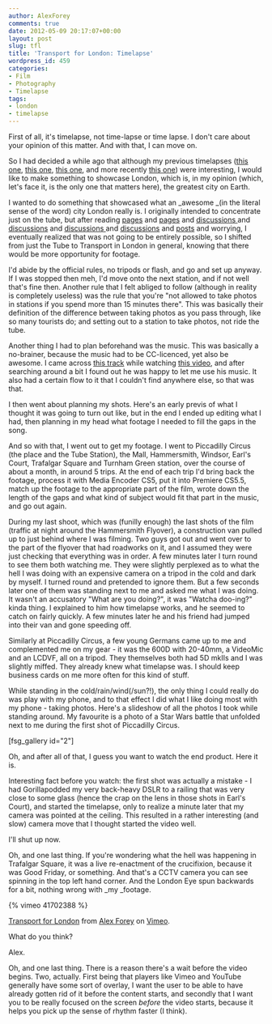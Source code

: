 ```yaml
---
author: AlexForey
comments: true
date: 2012-05-09 20:17:07+00:00
layout: post
slug: tfl
title: 'Transport for London: Timelapse'
wordpress_id: 459
categories:
- Film
- Photography
- Timelapse
tags:
- london
- timelapse
---
```


First of all, it's timelapse, not time-lapse or time lapse. I don't care about your opinion of this matter. And with that, I can move on.

So I had decided a while ago that although my previous timelapses ([this one](http://vimeo.com/alexforey/southbank), [this one](http://vimeo.com/alexforey/bath), [this one](http://vimeo.com/alexforey/laidinearth), and more recently [this one](http://vimeo.com/alexforey/clouds)) were interesting, I would like to make something to showcase London, which is, in my opinion (which, let's face it, is the only one that matters here), the greatest city on Earth.

I wanted to do something that showcased what an _awesome _(in the literal sense of the word) city London really is. I originally intended to concentrate just on the tube, but after reading [pages](http://www.tfl.gov.uk/corporate/media/5225.aspx) and [pages](http://photographernotaterrorist.org/) and [discussions ](http://www.pentaxuser.co.uk/forum/topic/taking-photos-on-london-underground--23192)and [discussions](http://www.flickr.com/groups/london_tube/discuss/72157603883052240/) and [discussions ](http://www.flickr.com/groups/londinium/discuss/72157605810327927/)and [discussions](http://www.flickr.com/groups/metrosdelmundo/discuss/72157594185847631/) and [posts](http://www.petapixel.com/2010/10/14/forced-to-delete-photos-no-problem-just-recover-them-later/?utm_source=feedburner&utm_medium=feed&utm_campaign=Feed%3A+PetaPixel+%28PetaPixel%29&utm_content=Google+Reader) and worrying, I eventually realized that was not going to be entirely possible, so I shifted from just the Tube to Transport in London in general, knowing that there would be more opportunity for footage.

I'd abide by the official rules, no tripods or flash, and go and set up anyway. If I was stopped then meh, I'd move onto the next station, and if not well that's fine then. Another rule that I felt abliged to follow (although in reality is completely useless) was the rule that you're "not allowed to take photos in stations if you spend more than 15 minutes there". This was basically their definition of the difference between taking photos as you pass through, like so many tourists do; and setting out to a station to take photos, not ride the tube.

Another thing I had to plan beforehand was the music. This was basically a no-brainer, because the music had to be CC-licenced, yet also be awesome. I came across [this track](http://soundcloud.com/patrickreza/m83rmx) while watching [this video](http://www.youtube.com/watch?v=98EvwIGFB7s), and after searching around a bit I found out he was happy to let me use his music. It also had a certain flow to it that I couldn't find anywhere else, so that was that.

I then went about planning my shots. Here's an early previs of what I thought it was going to turn out like, but in the end I ended up editing what I had, then planning in my head what footage I needed to fill the gaps in the song.



And so with that, I went out to get my footage. I went to Piccadilly Circus (the place and the Tube Station), the Mall, Hammersmith, Windsor, Earl's Court, Trafalgar Square and Turnham Green station, over the course of about a month, in around 5 trips. At the end of each trip I'd bring back the footage, process it with Media Encoder CS5, put it into Premiere CS5.5, match up the footage to the appropriate part of the film, wrote down the length of the gaps and what kind of subject would fit that part in the music, and go out again.

During my last shoot, which was (funilly enough) the last shots of the film (traffic at night around the Hammersmith Flyover), a construction van pulled up to just behind where I was filming. Two guys got out and went over to the part of the flyover that had roadworks on it, and I assumed they were just checking that everything was in order. A few minutes later I turn round to see them both watching me. They were slightly perplexed as to what the hell I was doing with an expensive camera on a tripod in the cold and dark by myself. I turned round and pretended to ignore them. But a few seconds later one of them was standing next to me and asked me what I was doing. It wasn't an accusatory "What are you doing?", it was "Watcha doo-ing?" kinda thing. I explained to him how timelapse works, and he seemed to catch on fairly quickly. A few minutes later he and his friend had jumped into their van and gone speeding off.

Similarly at Piccadilly Circus, a few young Germans came up to me and complemented me on my gear - it was the 600D with 20-40mm, a VideoMic and an LCDVF, all on a tripod. They themselves both had 5D mkIIs and I was slightly miffed. They already knew what timelapse was. I should keep business cards on me more often for this kind of stuff.

While standing in the cold/rain/wind(/sun?!), the only thing I could really do was play with my phone, and to that effect I did what I like doing most with my phone - taking photos. Here's a slideshow of all the photos I took while standing around. My favourite is a photo of a Star Wars battle that unfolded next to me during the first shot of Piccadilly Circus.

[fsg_gallery id="2"]

Oh, and after all of that, I guess you want to watch the end product. Here it is.

Interesting fact before you watch: the first shot was actually a mistake - I had Gorillapodded my very back-heavy DSLR to a railing that was very close to some glass (hence the crap on the lens in those shots in Earl's Court), and started the timelapse, only to realize a minute later that my camera was pointed at the ceiling. This resulted in a rather interesting (and slow) camera move that I thought started the video well.

I'll shut up now.

Oh, and one last thing. If you're wondering what the hell was happening in Trafalgar Square, it was a live re-enactment of the crucifixion, because it was Good Friday, or something. And that's a CCTV camera you can see spinning in the top left hand corner. And the London Eye spun backwards for a bit, nothing wrong with _my _footage.

{% vimeo 41702388 %}

[Transport for London](http://vimeo.com/41702388) from [Alex Forey](http://vimeo.com/alexforey) on [Vimeo](http://vimeo.com).

What do you think?

Alex.

Oh, and one last thing. There is a reason there's a wait before the video begins. Two, actually. First being that players like Vimeo and YouTube generally have some sort of overlay, I want the user to be able to have already gotten rid of it before the content starts, and secondly that I want you to be really focused on the screen _before_ the video starts, because it helps you pick up the sense of rhythm faster (I think).
